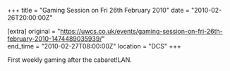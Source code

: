 +++
title = "Gaming Session on Fri 26th February 2010"
date = "2010-02-26T20:00:00Z"

[extra]
original = "https://uwcs.co.uk/events/gaming-session-on-fri-26th-february-2010-1474489035939/"    
end_time = "2010-02-27T08:00:00Z"
location = "DCS"
+++

First weekly gaming after the cabaret\!LAN.

